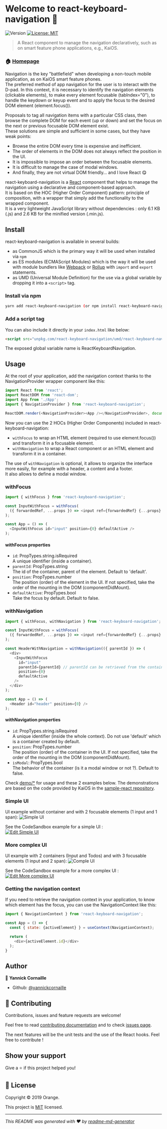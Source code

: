 # Welcome to react-keyboard-navigation 👋
![Version](https://img.shields.io/badge/version-0.0.3-blue.svg?cacheSeconds=2592000)
[![License: MIT](https://img.shields.io/badge/License-MIT-yellow.svg)](https://opensource.org/licenses/MIT)

> A React component to manage the navigation declaratively, such as on smart feature phone applications, e.g., KaiOS.

### 🏠 [Homepage](https://github.com/Orange-OpenSource/react-keyboard-navigation)

Navigation is the key "battlefield" when developing a non-touch mobile application, as on KaiOS smart feature phones.<br>
The preferred method of app navigation for the user is to interact with the D-pad. In this context, it is necessary to identify the navigation elements (clickable elements), to make every element focusable (tabIndex="0"), to handle the keydown or keyup event and to apply the focus to the desired DOM element (element.focus()).

Proposals to tag all navigation items with a particular CSS class, then browse the complete DOM for each event (up or down) and set the focus on the next or previous focusable DOM element exist.<br>
These solutions are simple and sufficient in some cases, but they have weak points:
* Browse the entire DOM every time is expensive and inefficient.
* The order of elements in the DOM does not always reflect the position in the UI.
* It is impossible to impose an order between the focusable elements.
* It is difficult to manage the case of modal windows.
* And finally, they are not virtual DOM friendly… and I love React 😋

react-keyboard-navigation is a [React](https://reactjs.org/) component that helps to manage the navigation using a declarative and component-based approach.<br>
It is based on the HOC (Higher Order Component) pattern: principle of composition, with a wrapper that simply add the functionality to the wrapped component.<br>
It is a very lightweight JavaScript library without dependencies : only 6.1 KB (.js) and 2.6 KB for the minified version (.min.js).  

## Install

react-keyboard-navigation is available in several builds:
* as CommonJS which is the primary way it will be used when installed via `npm`
* as ES modules (ECMAScript Modules) which is the way it will be used with module bundlers like [Webpack](https://webpack.js.org/) or [Rollup](http://rollupjs.org/) with `import` and `export` statements.
* as UMD (Universal Module Definition) for the use via a global variable by dropping it into a `<script>` tag.

### Install via npm
```sh
yarn add react-keyboard-navigation (or npm install react-keyboard-navigation)
```
### Add a script tag
You can also include it directly in your `index.html` like below:
```html
<script src="unpkg.com/react-keyboard-navigation/umd/react-keyboard-navigation.min.js"></script>
```
The exposed global variable name is ReactKeyboardNavigation.

## Usage
At the root of your application, add the navigation context thanks to the NavigationProvider wrapper component like this:
```js
import React from 'react';
import ReactDOM from 'react-dom';
import App from './App';
import { NavigationProvider } from 'react-keyboard-navigation';

ReactDOM.render(<NavigationProvider><App /></NavigationProvider>, document.getElementById("root"));
```

Now you can use the 2 HOCs (Higher Order Components) included in react-keyboard-navigation:
* `withFocus` to wrap an HTML element (required to use element.focus()) and transform it in a focusable element.
* `withNavigation` to wrap a React component or an HTML element and transform it in a container.

The use of `withNavigation` is optional, it allows to organize the interface more easily, for example with a header, a content and a footer.<br>
It also allows to define a modal window.

### withFocus
```js
import { withFocus } from 'react-keyboard-navigation';

const InputWithFocus = withFocus(
  ({ forwardedRef, ...props }) => <input ref={forwardedRef} {...props} />
);

const App = () => (
  <InputWithFocus id="input" position={0} defaultActive />
);
```
#### withFocus properties
* `id`: PropTypes.string.isRequired<br>
A unique identifier (inside a container).
* `parentId`: PropTypes.string<br>
The id of the container, parent of the element. Default to 'default'.
* `position`: PropTypes.number<br>
The position (order) of the element in the UI. If not specified, take the order of the mounting in the DOM (componentDidMount).
* `defaultActive`: PropTypes.bool<br>
Take the focus by default. Default to false.

### withNavigation
```js
import { withFocus, withNavigation } from 'react-keyboard-navigation';

const InputWithFocus = withFocus(
  ({ forwardedRef, ...props }) => <input ref={forwardedRef} {...props} />
);

const HeaderWithNavigation = withNavigation(({ parentId }) => (
  <div>
    <InputWithFocus
      id="input"
      parentId={parentId} // parentId can be retrieved from the container or filled manually with "header"
      position={0}
      defaultActive
    />
  </div>
);

const App = () => (
  <Header id="header" position={0} />
);
```
#### withNavigation properties
* `id`: PropTypes.string.isRequired<br>
A unique identifier (inside the whole context). Do not use 'default' which is a container created by default.
* `position`: PropTypes.number<br>
The position (order) of the container in the UI. If not specified, take the order of the mounting in the DOM (componentDidMount).
* `isModal`: PropTypes.bool<br>
The behavior of the container (is it a modal window or not ?). Default to false.

Check [demo/*](./demo) for usage and these 2 examples below.
The demonstrations are based on the code provided by KaiOS in the [sample-react repository](https://github.com/kaiostech/sample-react).

### Simple UI
UI example without container and with 2 focusable elements (1 input and 1 span):
![Simple UI](https://github.com/Orange-OpenSource/react-keyboard-navigation/raw/master/docs/images/todo-simple.png)

See the CodeSandbox example for a simple UI :<br>
[![Edit Simple UI](https://codesandbox.io/static/img/play-codesandbox.svg)](https://codesandbox.io/s/simple-ui-0tv5g?fontsize=14&hidenavigation=1&theme=dark)

### More complex UI
UI example with 2 containers (Input and Todos) and with 3 focusable elements (1 input and 2 span):
![Comple UI](https://github.com/Orange-OpenSource/react-keyboard-navigation/raw/master/docs/images/todo-complex.png)

See the CodeSandbox example for a more complex UI :<br>
[![Edit More complex UI](https://codesandbox.io/static/img/play-codesandbox.svg)](https://codesandbox.io/s/more-complex-ui-r9snf?fontsize=14&hidenavigation=1&theme=dark)

### Getting the navigation context
If you need to retrieve the navigation context in your application, to know which element has the focus, you can use the NavigationContext like this:
```js
import { NavigationContext } from 'react-keyboard-navigation';

const App = () => {
  const { state: {activeElement} } = useContext(NavigationContext);

  return (
    <div>{activeElement.id}</div>
  );
}
```

## Author

👤 **Yannick Cornaille**

* Github: [@yannickcornaille](https://github.com/yannickcornaille)

## 🤝 Contributing

Contributions, issues and feature requests are welcome!

Feel free to read [contributing documentation](CONTRIBUTING.md) and to check [issues page](https://github.com/Orange-OpenSource/react-keyboard-navigation/issues).

The next features will be the unit tests and the use of the React hooks. Feel free to contribute !

## Show your support

Give a ⭐️ if this project helped you!


## 📝 License

Copyright © 2019 Orange.

This project is [MIT](https://opensource.org/licenses/MIT) licensed.

***
_This README was generated with ❤️ by [readme-md-generator](https://github.com/kefranabg/readme-md-generator)_